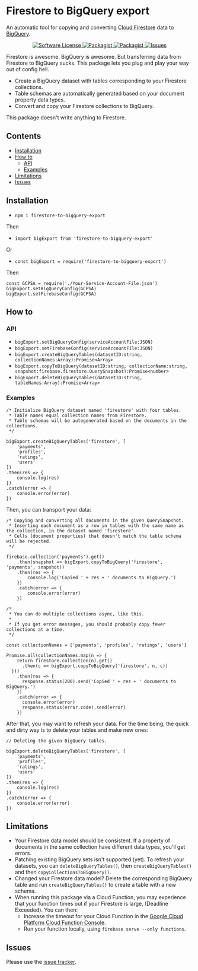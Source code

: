 # Firestore to BigQuery export
An automatic tool for copying and converting [Cloud Firestore](https://firebase.google.com/docs/firestore/) data to [BigQuery](https://cloud.google.com/bigquery/docs/).

<p align="center">
  <a href="LICENSE">
    <img src="https://img.shields.io/badge/license-MIT-brightgreen.svg?" alt="Software License" />
  </a>
  <a href="https://npmjs.org/package/firestore-to-bigquery-export">
    <img src="https://img.shields.io/npm/v/firestore-to-bigquery-export.svg?" alt="Packagist" />
  </a>
  <a href="https://npmjs.org/package/firestore-to-bigquery-export">
    <img src="https://img.shields.io/npm/dm/firestore-to-bigquery-export.svg?" alt="Packagist" />
  </a>
  <a href="https://github.com/Johannes-Berggren/firestore-to-bigquery-export/issues">
    <img src="https://img.shields.io/github/issues/Johannes-Berggren/firestore-to-bigquery-export.svg?" alt="Issues" />
  </a>
</p>

Firestore is awesome. BigQuery is awesome. But transferring data from Firestore to BigQuery sucks.
This package lets you plug and play your way out of config hell.

- Create a BigQuery dataset with tables corresponding to your Firestore collections.
- Table schemas are automatically generated based on your document property data types.
- Convert and copy your Firestore collections to BigQuery.

This package doesn't write anything to Firestore.

## Contents
  * [Installation](#installation)
  * [How to](#how-to)
    + [API](#api)
    + [Examples](#examples)
  * [Limitations](#limitations)
  * [Issues](#issues)

## Installation
- `npm i firestore-to-bigquery-export`

Then
* `import bigExport from 'firestore-to-bigquery-export'`

Or
* `const bigExport = require('firestore-to-bigquery-export')`

Then
```
const GCPSA = require('./Your-Service-Account-File.json')
bigExport.setBigQueryConfig(GCPSA)
bigExport.setFirebaseConfig(GCPSA)
```

## How to

### API
* `bigExport.setBigQueryConfig(serviceAccountFile:JSON)`
* `bigExport.setFirebaseConfig(serviceAccountFile:JSON)`
* `bigExport.createBigQueryTables(datasetID:string, collectionNames:Array):Promise<Array>`
* `bigExport.copyToBigQuery(datasetID:string, collectionName:string, snapshot:firebase.firestore.QuerySnapshot):Promise<number>`
* `bigExport.deleteBigQueryTables(datasetID:string, tableNames:Array):Promise<Array>`


### Examples
```
/* Initialize BigQuery dataset named 'firestore' with four tables.
 * Table names equal collection names from Firestore.
 * Table schemas will be autogenerated based on the documents in the collections.
 */

bigExport.createBigQueryTables('firestore', [
    'payments',
    'profiles',
    'ratings',
    'users'
])
.then(res => {
    console.log(res)
})
.catch(error => {
    console.error(error)
})
```

Then, you can transport your data:
```
/* Copying and converting all documents in the given QuerySnapshot.
 * Inserting each document as a row in tables with the same name as the collection, in the dataset named 'firestore'.
 * Cells (document properties) that doesn't match the table schema will be rejected.
 */
 
firebase.collection('payments').get()
    .then(snapshot => bigExport.copyToBigQuery('firestore', 'payments', snapshot))
    .then(res => {
        console.log('Copied ' + res + ' documents to BigQuery.')
    })
    .catch(error => {
        console.error(error)
    })

/*
 * You can do multiple collections async, like this.
 *
 * If you get error messages, you should probably copy fewer collections at a time.
 */

const collectionNames = ['payments', 'profiles', 'ratings', 'users']

Promise.all(collectionNames.map(n => {
    return firestore.collection(n).get()
      .then(c => bigExport.copyToBigQuery('firestore', n, c))
  }))
    .then(res => {
      response.status(200).send('Copied ' + res + ' documents to BigQuery.')
    })
    .catch(error => {
      console.error(error)
      response.status(error.code).send(error)
    })
```

After that, you may want to refresh your data. For the time being, the quick and dirty way is to delete your tables and make new ones:
```
// Deleting the given BigQuery tables.

bigExport.deleteBigQueryTables('firestore', [
    'payments',
    'profiles',
    'ratings',
    'users'
])
.then(res => {
    console.log(res)
})
.catch(error => {
    console.error(error)
})
```

## Limitations
* Your Firestore data model should be consistent. If a property of documents in the same collection have different data types, you'll get errors.
* Patching existing BigQuery sets isn't supported (yet). To refresh your datasets, you can `deleteBigQueryTables()`, then `createBigQueryTables()` and then `copyCollectionsToBigQuery()`.
* Changed your Firestore data model? Delete the corresponding BigQuery table and run `createBigQueryTables()` to create a table with a new schema.
* When running this package via a Cloud Function, you may experience that your function times out if your Firestore is large, (Deadline Exceeded). You can then:
    * Increase the timeout for your Cloud Function in the [Google Cloud Platform Cloud Function Console](https://console.cloud.google.com/functions).
    * Run your function locally, using `firebase serve --only functions`. 

## Issues
Please use the [issue tracker](https://github.com/Johannes-Berggren/firestore-to-bigquery-export/issues).
